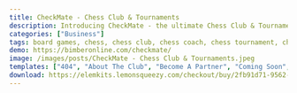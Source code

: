 ```yaml
---
title: CheckMate - Chess Club & Tournaments
description: Introducing CheckMate - the ultimate Chess Club & Tournaments Elementor Template Kit. Immerse in effortless design with our comprehensive package. Meticulously tailored, this kit offers customizable templates to seamlessly showcase your chess events online. Highlight tournaments, share strategies, and captivate your audience interactively. CheckMate unlocks boundless design potential, leveraging Elementor's user-friendly interface. Elevate your chess club's website with CheckMate, where modern design intertwines with intuitive functionality. Begin your journey of creativity and professionalism - secure your CheckMate Template Kit today.
categories: ["Business"]
tags: board games, chess, chess club, chess coach, chess tournament, chess trainer, chess training, chessmaster, courses, elementor, elementor pro, games, online courses
demo: https://bimberonline.com/checkmate/
image: /images/posts/CheckMate - Chess Club & Tournaments.jpeg
templates: ["404", "About The Club", "Become A Partner", "Coming Soon", "Contact Us", "Courses", "Footer", "Friendlies Events", "Global", "Header Menu White", "Header", "Home", "Prices Monthly Fees", "Private Lessons", "School Chess", "Single Lesson"]
download: https://elemkits.lemonsqueezy.com/checkout/buy/2fb91d71-9562-4c23-8683-4a13a06ce208
---
```

